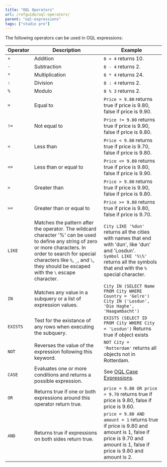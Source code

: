 ```yaml
---
title: "OQL Operators"
url: /refguide/oql-operators/
parent: "oql-expressions"
tags: ["studio pro"]
---
```



The following operators can be used in OQL expressions:

| Operator | Description | Example |
| --- | --- | --- |
| `+ ` | Addition | `6 + 4` returns 10. |
| `-` | Subtraction | `6 - 4` returns 2. |
| `*` | Multiplication | `6 * 4` returns 24. |
| `:` | Division | `8 : 4` returns 2. |
| `%` | Modulo | `8 % 3` returns 2. |
| `=` | Equal to | `Price = 9.80` returns true if price is 9.80, false if price is 9.90. |
| `!=` | Not equal to | `Price != 9.80` returns true if price is 9.90, false if price is 9.80. |
| `<` | Less than | `Price < 9.80` returns true if price is 9.70, false if price is 9.80. |
| `<=` | Less than or equal to | `Price <= 9.80` returns true if price is 9.80, false if price is 9.90. |
| `>` | Greater than | `Price > 9.80` returns true if price is 9.90, false if price is 9.80. |
| `>=` | Greater than or equal to | `Price >= 9.80` returns true if price is 9.80, false if price is 9.70. |
| `LIKE` | Matches the pattern after the operator. The wildcard character '%' can be used to define any string of zero or more characters. In order to search for special characters like `%`, `_`, and `\`, they should be escaped with the `\` escape character. | `City LIKE '%dun'` returns all the cities with names that end with 'dun', like 'dun' and 'Losdun'.<br> `Symbol LIKE '%\%'` returns all the symbols that end with the `%` special character.|
| `IN` | Matches any value in a subquery or a list of expression values. | `City IN (SELECT Name FROM City WHERE Country = 'Gelre')` `City IN ('Losdun', 'Die Haghe', 'Haagambacht')` |
| `EXISTS` | Test for the existance of any rows when executing the subquery. | `EXISTS (SELECT ID FROM City WHERE City = 'Losdun')` Returns true if object exists |
| `NOT` | Reverses the value of the expression following this keyword. | `NOT City = 'Rotterdam'` returns all objects not in Rotterdam. |
| `CASE` | Evaluates one or more conditions and returns a possible expression. | See [OQL Case Expressions](oql-case-expression). |
| `OR` | Returns true if one or both expressions around this operator return true.  | `price = 9.80 OR price = 9.70` returns true if price is 9.80, false if price is 9.60. |
| `AND` | Returns true if expressions on both sides return true.  | `price = 9.80 AND amount = 1` returns true if price is 9.80 and amount is 1, false if price is 9.70 and amount is 1, false if price is 9.80 and amount is 2. |

